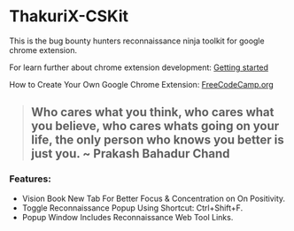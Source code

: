 # ThakuriX-CSKit
This is the bug bounty hunters reconnaissance ninja toolkit for google chrome extension.

For learn further about chrome extension development: [Getting started](https://developer.chrome.com/docs/extensions/mv3/getstarted/)

How to Create Your Own Google Chrome Extension: [FreeCodeCamp.org](https://www.freecodecamp.org/news/building-chrome-extension/)

> ## Who cares what you think, who cares what you believe, who cares whats going on your life, the only person who knows you better is just you. ~ Prakash Bahadur Chand

### Features: ###
- Vision Book New Tab For Better Focus & Concentration on On Positivity.
- Toggle Reconnaissance Popup Using Shortcut: Ctrl+Shift+F.
- Popup Window Includes Reconnaissance Web Tool Links.
